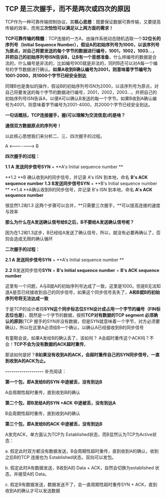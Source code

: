 ## TCP 是三次握手，而不是两次或四次的原因

TCP作为一种可靠传输控制协议，其**核心思想**：既要保证数据可靠传输，又要提高传输的效率，而用**三次恰恰可以满足以上两方面的需求！**

**TCP可靠传输的精髓**：TCP连接的一方A，由操作系统动态随机选取一个**32位长的序列号（Initial Sequence Number），**假设A的初始序列号为1000，**以该序列号为原点，对自己将要发送的每个字节的数据进行编号**，1001，1002，1003…，并把自己的初始序列号ISN告诉B，让**B有一个思想准备**，什么样编号的数据是合法的，什么编号是非法的，比如编号900就是非法的，同时B还可以对A每一个编号的字节数据进行确认。**如果A收到B确认编号为2001，则意味着字节编号为1001-2000，共1000个字节已经安全到达**

同理B也是类似的操作，假设B的初始序列号ISN为2000，以该序列号为原点，对自己将要发送的每个字节的数据进行编号，2001，2002，2003…，并把自己的初始序列号ISN告诉A，以便A可以确认B发送的每一个字节。如果B收到A确认编号为4001，则意味着字节编号为2001-4000，共2000个字节已经安全到达。

**一句话概括，TCP连接握手，握(可以理解为交流信息)的是啥？**

**通信双方数据原点的序列号！**

以此核心思想我们来分析二、三、四次握手的过程。

A <-------> B

**四次握手的过程：**

**1.1 **A 发送同步信号**SYN** + **A's Initial sequence number **

**1.2 **B 确认收到A的同步信号，并记录 A's ISN 到本地，命名 **B's ACK sequence number**
**1.3 **B发送同步信号**SYN** + **B's Initial sequence number **
**1.4 **A确认收到B的同步信号，并记录 B's ISN 到本地，命名 **A's ACK sequence number**

很显然1.2和1.3 这两个步骤可以合并，**只需要三次握手，**可以提高连接的速度与效率

**那么为什么在A发送确认信号给B之后，B不要给A发送确认信号呢？**

因为在1.2和1.3这步，B已经给A发送了确认信号，所以，就没有必要再确认了，否则会造成无限的确认循环


**二次握手的过程：**

**2.1 **A 发送同步信号**SYN** + **A's Initial sequence number **

**2.2** B发送同步信号**SYN** + **B's Initial sequence number** + **B's ACK sequence number**

这里有一个问题，A与B就A的初始序列号达成了一致，这里是1000。但是B无法知道A是否已经接收到自己的同步信号，如果这个同步信号丢失了，**A和B就B的初始序列号将无法达成一致**

于是TCP的设计者将**SYN这个同步标志位SYN设计成占用一个字节的编号（FIN标志位也是）**，既然是一个字节的数据，按照**TCP对有数据的TCP segment 必须确认的原则**(TCP 握手的SYN并没有数据，但是SYN就意味着一个字节，对方必须要确认)，所以在这里A必须给B一个确认，以确认A已经接收到B的同步信号

有童鞋会说，如果A发给B的确认丢了，该如何？
A会超时重传这个ACK吗？不会！**TCP不会为没有数据的ACK超时重传**。

那该如何是好？**B如果没有收到A的ACK，会超时重传自己的SYN同步信号，一直到收到A的ACK为止。**

**-------------------**
补充阅读：

**第一个包，即A发给B的SYN 中途被丢，没有到达B**

A会周期性超时重传，直到收到B的确认

**第二个包，即B发给A的SYN +ACK 中途被丢，没有到达A**

B会周期性超时重传，直到收到A的确认

**第三个包，即A发给B的ACK 中途被丢，没有到达B**

A发完ACK，单方面认为TCP为 Established状态，而B显然认为TCP为Active状态：


a. 假定此时双方都没有数据发送，B会周期性超时重传，直到收到A的确认，收到之后B的TCP 连接也为 Established状态，双向可以发包。

b. 假定此时A有数据发送，B收到A的 Data + ACK，自然会切换为established 状态，并接受A的 Data。

c. 假定B有数据发送，数据发送不了，会一直周期性超时重传SYN + ACK，直到收到A的确认才可以发送数据









